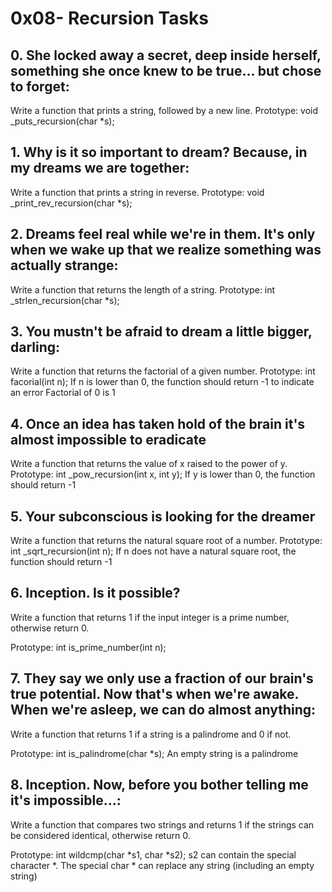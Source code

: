 # 0x08- Recursion Tasks

## 0. She locked away a secret, deep inside herself, something she once knew to be true... but chose to forget:
Write a function that prints a string, followed by a new line.
Prototype: void _puts_recursion(char *s);

## 1. Why is it so important to dream? Because, in my dreams we are together:
Write a function that prints a string in reverse.
Prototype: void _print_rev_recursion(char *s);

## 2. Dreams feel real while we're in them. It's only when we wake up that we realize something was actually strange:
Write a function that returns the length of a string.
Prototype: int _strlen_recursion(char *s);

## 3. You mustn't be afraid to dream a little bigger, darling:
Write a function that returns the factorial of a given number.
Prototype: int facorial(int n);
If n is lower than 0, the function should return -1 to indicate an error
Factorial of 0 is 1

## 4. Once an idea has taken hold of the brain it's almost impossible to eradicate
Write a function that returns the value of x raised to the power of y.
Prototype: int _pow_recursion(int x, int y);
If y is lower than 0, the function should return -1

## 5. Your subconscious is looking for the dreamer
Write a function that returns the natural square root of a number.
Prototype: int _sqrt_recursion(int n);
If n does not have a natural square root, the function should return -1

## 6. Inception. Is it possible?
Write a function that returns 1 if the input integer is a prime number, otherwise return 0.

Prototype: int is_prime_number(int n);

## 7. They say we only use a fraction of our brain's true potential. Now that's when we're awake. When we're asleep, we can do almost anything:
Write a function that returns 1 if a string is a palindrome and 0 if not.

Prototype: int is_palindrome(char *s);
An empty string is a palindrome

## 8. Inception. Now, before you bother telling me it's impossible...:
Write a function that compares two strings and returns 1 if the strings can be considered identical, otherwise return 0.

Prototype: int wildcmp(char *s1, char *s2);
s2 can contain the special character *.
The special char * can replace any string (including an empty string)
